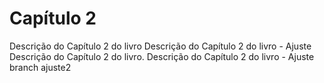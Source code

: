 # Capítulo 2

Descrição do Capítulo 2 do livro
Descrição do Capítulo 2 do livro - Ajuste
Descrição do Capítulo 2 do livro.
Descrição do Capítulo 2 do livro - Ajuste branch ajuste2

